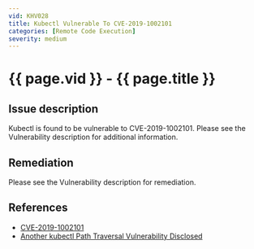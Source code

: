 ```yaml
---
vid: KHV028
title: Kubectl Vulnerable To CVE-2019-1002101
categories: [Remote Code Execution]
severity: medium
---
```


# {{ page.vid }} - {{ page.title }}

## Issue description

Kubectl is found to be vulnerable to CVE-2019-1002101. Please see the Vulnerability description for additional information.

## Remediation

Please see the Vulnerability description for remediation.

## References

- [CVE-2019-1002101](https://nvd.nist.gov/vuln/detail/CVE-2019-1002101)
- [Another kubectl Path Traversal Vulnerability Disclosed](https://blog.khulnasoft.com/kubernetes-security-kubectl-cve-2019-11246)
